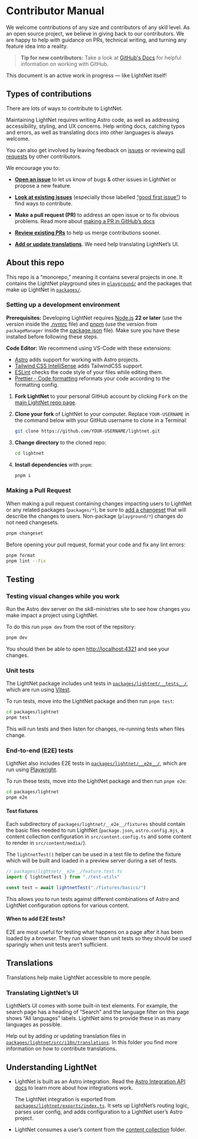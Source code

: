 # Contributor Manual

We welcome contributions of any size and contributors of any skill level.
As an open source project, we believe in giving back to our contributors.
We are happy to help with guidance on PRs, technical writing, and turning any feature idea into a reality.

> **Tip for new contributors:**
> Take a look at [GitHub's Docs](https://docs.github.com/en/get-started/quickstart/hello-world) for helpful information on working with GitHub.

This document is an active work in progress — like LightNet itself!

## Types of contributions

There are lots of ways to contribute to LightNet.

Maintaining LightNet requires writing Astro code, as well as addressing accessibility, styling, and UX concerns.
Help writing docs, catching typos and errors, as well as translating docs into other languages is always welcome.

You can also get involved by leaving feedback on [issues](https://github.com/LightNetDev/LightNet/issues) or reviewing [pull requests](https://github.com/LightNetDev/LightNet/pulls) by other contributors.

We encourage you to:

- [**Open an issue**](https://github.com/LightNetDev/LightNet/issues/new/choose) to let us know of bugs & other issues in LightNet or propose a new feature.

- [**Look at existing issues**](https://github.com/LightNetDev/LightNet/issues) (especially those labelled [“good first issue”](https://github.com/LightNetDev/LightNet//issues?q=is%3Aissue+is%3Aopen+label%3A%22good+first+issue%22+)) to find ways to contribute.

- **Make a pull request (PR)** to address an open issue or to fix obvious problems.
  Read more about [making a PR in GitHub’s docs](https://docs.github.com/en/get-started/quickstart/contributing-to-projects)

- [**Review existing PRs**](https://github.com/LightNetDev/LightNet/pulls) to help us merge contributions sooner.

- [**Add or update translations**](#translations). We need help translating LightNet’s UI.

## About this repo

This repo is a “monorepo,” meaning it contains several projects in one. It contains the LightNet playground sites in [`playground/`](./playground/) and the packages that make up LightNet in [`packages/`](./packages/).

### Setting up a development environment

**Prerequisites:** Developing LightNet requires [Node.js](https://nodejs.org/en) **22 or later** (use the version inside the [.nvmrc](./.nvmrc) file) and [pnpm](https://pnpm.io/) (use the version from `packageManager` inside the [package.json](./package.json) file). Make sure you have these installed before following these steps.

**Code Editor:** We recommend using VS-Code with these extensions:

- [Astro](https://marketplace.visualstudio.com/items?itemName=astro-build.astro-vscode) adds support for working with Astro projects.
- [Tailwind CSS IntelliSense](https://marketplace.visualstudio.com/items?itemName=bradlc.vscode-tailwindcss) adds TailwindCSS support.
- [ESLint](https://marketplace.visualstudio.com/items?itemName=dbaeumer.vscode-eslint) checks the code style of your files while editing them.
- [Prettier - Code formatting](https://marketplace.visualstudio.com/items?itemName=esbenp.prettier-vscode) reformats your code according to the formatting config.

1. **Fork LightNet** to your personal GitHub account by clicking <kbd>Fork</kbd> on the [main LightNet repo page](https://github.com/lightnetdev/lightnet).

2. **Clone your fork** of LightNet to your computer. Replace `YOUR-USERNAME` in the command below with your GitHub username to clone in a Terminal:

   ```sh
   git clone https://github.com/YOUR-USERNAME/lightnet.git
   ```

3. **Change directory** to the cloned repo:

   ```sh
   cd lightnet
   ```

4. **Install dependencies** with `pnpm`:

   ```sh
   pnpm i
   ```

### Making a Pull Request

When making a pull request containing changes impacting users to LightNet or any related packages (`packages/*`), be sure to [add a changeset](https://github.com/changesets/changesets/blob/main/docs/adding-a-changeset.md#i-am-in-a-multi-package-repository-a-mono-repo) that will describe the changes to users.
Non-package (`playground/*`) changes do not need changesets.

```sh
pnpm changeset
```

Before opening your pull request, format your code and fix any lint errors:

```sh
pnpm format
pnpm lint --fix
```

## Testing

### Testing visual changes while you work

Run the Astro dev server on the sk8-ministries site to see how changes you make impact a project using LightNet.

To do this run `pnpm dev` from the root of the repsitory:

```sh
pnpm dev
```

You should then be able to open <http://localhost:4321> and see your changes.

### Unit tests

The LightNet package includes unit tests in [`packages/lightnet/__tests__/`](./packages/lightnet/__tests__/), which are run using [Vitest](https://vitest.dev/).

To run tests, move into the LightNet package and then run `pnpm test`:

```sh
cd packages/lightnet
pnpm test
```

This will run tests and then listen for changes, re-running tests when files change.

### End-to-end (E2E) tests

LightNet also includes E2E tests in [`packages/lightnet/__e2e__/`](./packages/lightnet/__e2e__/), which are run using [Playwright](https://playwright.dev/).

To run these tests, move into the LightNet package and then run `pnpm e2e`:

```sh
cd packages/lightnet
pnpm e2e
```

#### Test fixtures

Each subdirectory of `packages/lightnet/__e2e__/fixtures` should contain the basic files needed to run LightNet (`package.json`, `astro.config.mjs`, a content collection configuration in `src/content.config.ts` and some content to render in `src/content/media/`).

The `lightnetTest()` helper can be used in a test file to define the fixture which will be built and loaded in a preview server during a set of tests.

```ts
// packages/lightnet/__e2e__/feature.test.ts
import { lightnetTest } from "./test-utils"

const test = await lightnetTest("./fixtures/basics/")
```

This allows you to run tests against different combinations of Astro and LightNet configuration options for various content.

#### When to add E2E tests?

E2E are most useful for testing what happens on a page after it has been loaded by a browser. They run slower than unit tests so they should be used sparingly when unit tests aren’t sufficient.

## Translations

Translations help make LightNet accessible to more people.

### Translating LightNet’s UI

LightNet’s UI comes with some built-in text elements. For example, the search page has a heading of “Search” and the language filter on this page shows “All languages” labels. LightNet aims to provide these in as many languages as possible.

Help out by adding or updating translation files in [`packages/lightnet/src/i18n/translations`](./packages/lightnet/src/i18n/translations/).
In this folder you find more information on how to contribute translations.

## Understanding LightNet

- LightNet is built as an Astro integration.
  Read the [Astro Integration API docs](https://docs.astro.build/en/reference/integrations-reference/) to learn more about how integrations work.

  The LightNet integration is exported from [`packages/lightnet/exports/index.ts`](./packages/lightnet/exports/index.ts).
  It sets up LightNet’s routing logic, parses user config, and adds configuration to a LightNet user’s Astro project.

- LightNet consumes a user’s content from the [content collection](https://docs.astro.build/en/guides/content-collections/) folder.
